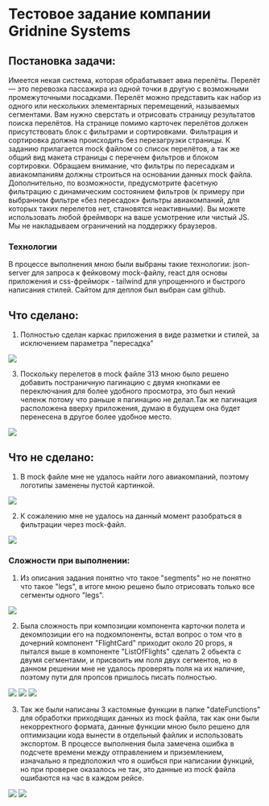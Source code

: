 # Тестовое задание компании Gridnine Systems

## Постановка задачи: 
Имеется некая система, которая обрабатывает авиа перелёты. Перелёт — это перевозка пассажира из одной точки в другую с возможными промежуточными посадками. Перелёт можно представить как набор из одного или нескольких элементарных перемещений, называемых сегментами. 
Вам нужно сверстать и отрисовать страницу результатов поиска перелётов. На странице помимо карточек перелётов должен присутствовать блок с фильтрами и сортировками. Фильтрация и сортировка должна происходить без перезагрузки страницы.
К заданию прилагается mock файлом со список перелётов, а так же общий вид макета страницы с перечнем фильтров и блоком сортировки.
Обращаем внимание, что фильтры по пересадкам и авиакомпаниям должны строиться на основании данных mock файла. Дополнительно, по возможности, предусмотрите фасетную фильтрацию с динамическим состоянием фильтров (к примеру при выбранном фильтре «без пересадок» фильтры авиакомпаний, для которых таких перелетов нет, становятся неактивными).
Вы можете использовать любой фреймворк на ваше усмотрение или чистый JS. 
Мы не накладываем ограничений на поддержку браузеров.

### Технологии

В процессе выполнения мною были выбраны такие технологии: json-server для запроса к фейковому mock-файлу, react для основы приложения и сss-фрейморк - tailwind для упрощенного и быстрого написания стилей. Сайтом для деплоя был выбран сам github. 


## Что сделано: 
1. Полностью сделан каркас приложения в виде разметки и стилей, за исключением параметра "пересадка"

![](screenshots/Screenshot_full.png)

3. Поскольку перелетов в mock файле 313 мною было решено добавить постраничную пагинацию с двумя кнопками ее переключания для более удобного просмотра, это был некий челенж потому что раньше я пагинацию не делал.Так же пагинация расположена вверху приложения, думаю в будущем она будет перенесена в другое более удобное место.
   
![](screenshots/Screenshot_pagination.png)

## Что не сделано:
1. В mock файле мне не удалось найти лого авиакомпаний, поэтому логотипы заменены пустой картинкой. 

![](screenshots/Screenshot_logo.png)

2. К сожалению мне не удалось на данный момент разобраться в фильтрации через mock-файл. 

![](screenshots/Screenshot_filter.png)

### Сложности при выполнении: 
1. Из описания задания понятно что такое "segments" но не понятно что такое "legs", в итоге мною решено было отрисовать только все сегменты одного "legs". 

![](screenshots/Screenshot_legs.png)

2. Была сложность при композиции компонента карточки полета и декомпозиции его на подкомпоненты, встал вопрос о том что в дочерний компонент "FlightCard" приходит около 20 props, я пытался выше в компоненте "ListOfFlights" сделать 2 обьекта с двумя сегментами, и присвоить им поля двух сегментов, но в данном решении мне не удалось проверять поля на их наличие, поэтому пути для пропсов пришлось писать полностью.

![](screenshots/Screenshot_flightCardProps1.png)
![](screenshots/Screenshot_flightCardProps2.png)
![](screenshots/ListOfCardProps.png)

3. Так же были написаны 3 кастомные функции в папке "dateFunctions" для обработки приходящих данных из mock файла, так как они были некорректного формата, данные функции мною было решено для оптимизации кода вынести в отдельный файлик и использовать экспортом. В процессе выполнения была замечена ошибка в подсчете времени между отправлением и приземлением, изначально я предположил что я ошибься при написании функций, но при проверке оказалось не так, это данные из mock файла ошибаются на час в каждом рейсе.

![](screenshots/dateFunctions1.png)
![](screenshots/dateFunctions2.png)
